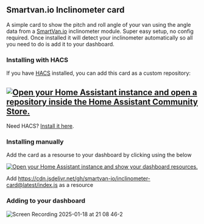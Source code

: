 ## Smartvan.io Inclinometer card

A simple card to show the pitch and roll angle of your van using the angle data from a [SmartVan.io](https://smartvan.io/products/inclinometer-module) inclinometer module. Super easy setup, no config required. Once installed it will detect your inclinometer automatically so all you need to do is add it to your dashboard.

### Installing with HACS

If you have [HACS](https://hacs.xyz/) installed, you can add this card as a custom repository:

[![Open your Home Assistant instance and open a repository inside the Home Assistant Community Store.](https://my.home-assistant.io/badges/hacs_repository.svg)](https://my.home-assistant.io/redirect/hacs_repository/?owner=smartvan-io&repository=inclinometer-card&category=smart+van)
---

Need HACS? [Install it here](https://hacs.xyz/).

### Installing manually

Add the card as a resourse to your dashboard by clicking using the below

[![Open your Home Assistant instance and show your dashboard resources.](https://my.home-assistant.io/badges/lovelace_resources.svg)](https://my.home-assistant.io/redirect/lovelace_resources/)

Add https://cdn.jsdelivr.net/gh/smartvan-io/inclinometer-card@latest/index.js as a resource


### Adding to your dashboard 

![Screen Recording 2025-01-18 at 21 08 46-2](https://github.com/user-attachments/assets/c1503fb2-730f-4cbf-8d92-a6deea24bd30)
